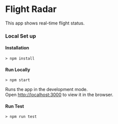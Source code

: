 # Flight Radar 

This app shows real-time flight status.

### Local Set up

#### Installation 
    > npm install

#### Run Locally
    > npm start

Runs the app in the development mode.\
Open [http://localhost:3000](http://localhost:3000) to view it in the browser.

#### Run Test
    > npm run test
